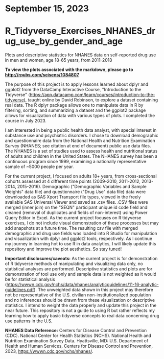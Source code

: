 # September 15, 2023
# R_Tidyverse_Exercises_NHANES_drug_use_by_gender_and_age
Plots and descriptive statistics for NHANES data on self-reported drug use in men and women, age 18-65 years, from 2011-2018

**To view the plots associated with the markdown, please go to http://rpubs.com/seisens/1084807**

The purpose of this project is to apply lessons learned about dplyr and ggplot2 from the DataCamp Interactive Course, "Introduction to the Tidyverse" (https://app.datacamp.com/learn/courses/introduction-to-the-tidyverse), taught online by David Robinson, to explore a dataset containing real data. The R dplyr package allows one to manipulate data in R by filtering, sorting, and summarizing a dataset and the ggplot2 package allows for visualization of data with various types of plots. I completed the course in July 2023.

I am interested in being a public health data analyst, with special interest in substance use and psychiatric disorders. I chose to download demographic and questionnaire data from the National Health and Nutrition Examination Survey (NHANES; see citation at end of document) public use data files. The NHANES is a set of studies used to assess health and nutritional status of adults and children in the United States. The NHANES survey has been a continuous program since 1999, examining a nationally representative sample of ~5000 people per year.

For the current project, I focused on adults 18+ years, from cross-sectional cohorts assessed at 4 different time points (2009-2010, 2011-2012, 2013-2014, 2015-2016). Demographic ("Demographic Variables and Sample Weights" data file) and questionnaire ("Drug Use" data file) data were downloaded as SAS Xport Transport file types, viewed in the freely available SAS Universal Viewer and saved as .csv files. .CSV files were merged (inner join) on the "SEQN" participant unique id code field and cleaned (removal of duplicates and fields of non-interest) using Power Query Editor in Excel. As the current project focuses on R tidyverse exercises, I do not include visual demonstration of these processes but may add snapshots at a future time. The resulting csv file with merged demographic and drug use fields was loaded into R Studio for manipulation and visualization with dplyr and ggplot2 tools, respectively. As I continue my journey in learning hot to use R in data analytics, I will likely update this repository and improve the plot aesthetics. So stay tuned!

**Important disclosures/caveats:** As the current project is for demonstration of R tidyverse methods of manipulating and visualizing data only, no statistical analyses are performed. Descriptive statistics and plots are for demonstration of tool use only and sample data is not weighted as it would be for statistical analysis (https://wwwn.cdc.gov/nchs/data/nhanes/analyticguidelines/11-16-analytic-guidelines.pdf). The unweighted data shown in this project may therefore not be representative of the U.S. civilian non-institutionalized population and no inferences should be drawn from these visualization or descriptive statistics.  I intend to weight the data properly and update this project in the near future. This repository is not a guide to using R but rather reflects my learning how to apply basic tidyverse concepts to real data concerning drug use patterns in the U.S.

**NHANES Data Reference:**
Centers for Disease Control and Prevention (CDC). National Center for Health Statistics (NCHS). National Health and Nutrition Examination Survey Data. Hyattsville, MD: U.S. Department of Health and Human Services, Centers for Disease Control and Prevention, 2023, https://wwwn.cdc.gov/nchs/nhanes/.

